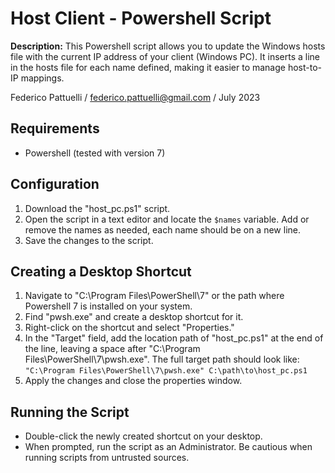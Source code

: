 # Host Client - Powershell Script

**Description:** This Powershell script allows you to update the Windows hosts file with the current IP address of your client (Windows PC). It inserts a line in the hosts file for each name defined, making it easier to manage host-to-IP mappings.

Federico Pattuelli 
/ federico.pattuelli@gmail.com 
/ July 2023

## Requirements
- Powershell (tested with version 7)

## Configuration
1. Download the "host_pc.ps1" script.
2. Open the script in a text editor and locate the `$names` variable. Add or remove the names as needed, each name should be on a new line.
3. Save the changes to the script.

## Creating a Desktop Shortcut
1. Navigate to "C:\Program Files\PowerShell\7" or the path where Powershell 7 is installed on your system.
2. Find "pwsh.exe" and create a desktop shortcut for it.
3. Right-click on the shortcut and select "Properties."
4. In the "Target" field, add the location path of "host_pc.ps1" at the end of the line, leaving a space after "C:\Program Files\PowerShell\7\pwsh.exe". The full target path should look like: `"C:\Program Files\PowerShell\7\pwsh.exe" C:\path\to\host_pc.ps1`
5. Apply the changes and close the properties window.

## Running the Script
- Double-click the newly created shortcut on your desktop.
- When prompted, run the script as an Administrator. Be cautious when running scripts from untrusted sources.